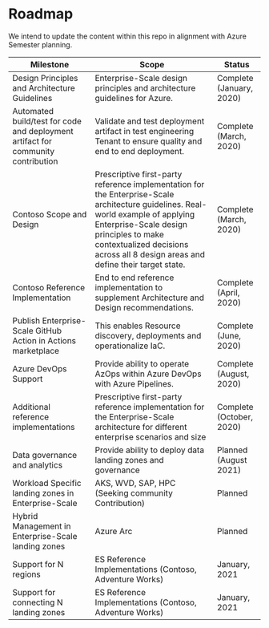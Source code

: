 
# Roadmap

We intend to update the content within this repo in alignment with Azure Semester planning.

| Milestone | Scope | Status |
|----------------------------------------------------------------------------------|-----------------------------------------------------------------------------------------------------------------------------------------------------------------------------------------------------------------------------------------------------|---------------------------|
| Design Principles and Architecture Guidelines | Enterprise-Scale design principles and architecture guidelines for Azure. | Complete (January, 2020)|
| Automated build/test for code and deployment artifact for community contribution | Validate and test deployment artifact in test engineering Tenant to ensure quality and end to end deployment. | Complete (March, 2020) |
| Contoso Scope and Design | Prescriptive first-party reference implementation for the Enterprise-Scale architecture guidelines. Real-world example of applying Enterprise-Scale design principles to make contextualized decisions across all 8 design areas and define their target state. | Complete (March, 2020) |
| Contoso Reference Implementation | End to end reference implementation to supplement Architecture and Design recommendations. | Complete (April, 2020) |
| Publish Enterprise-Scale GitHub Action in Actions marketplace | This enables Resource discovery, deployments and operationalize IaC. | Complete (June, 2020) |
| Azure DevOps Support | Provide ability to operate AzOps within Azure DevOps with Azure Pipelines. | Complete (August, 2020) |
| Additional reference implementations | Prescriptive first-party reference implementation for the Enterprise-Scale architecture for different enterprise scenarios and size | Complete (October, 2020) |
| Data governance and analytics | Provide ability to deploy data landing zones and governance |  Planned (August 2021) |
| Workload Specific landing zones in Enterprise-Scale | AKS, WVD, SAP, HPC <br/> (Seeking community Contribution) |  Planned |
| Hybrid Management in Enterprise-Scale landing zones | Azure Arc | Planned |
| Support for N regions | ES Reference Implementations (Contoso, Adventure Works) | January, 2021 |
| Support for connecting N landing zones | ES Reference Implementations (Contoso, Adventure Works) | January, 2021 |
